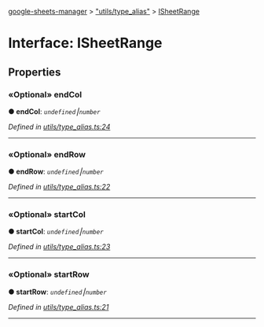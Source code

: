 [google-sheets-manager](../README.md) > ["utils/type_alias"](../modules/_utils_type_alias_.md) > [ISheetRange](../interfaces/_utils_type_alias_.isheetrange.md)



# Interface: ISheetRange


## Properties
<a id="endcol"></a>

### «Optional» endCol

**●  endCol**:  *`undefined`⎮`number`* 

*Defined in [utils/type_alias.ts:24](https://github.com/AbdelrahmanRamadan/google-sheets-manager/blob/ddca908/src/utils/type_alias.ts#L24)*





___

<a id="endrow"></a>

### «Optional» endRow

**●  endRow**:  *`undefined`⎮`number`* 

*Defined in [utils/type_alias.ts:22](https://github.com/AbdelrahmanRamadan/google-sheets-manager/blob/ddca908/src/utils/type_alias.ts#L22)*





___

<a id="startcol"></a>

### «Optional» startCol

**●  startCol**:  *`undefined`⎮`number`* 

*Defined in [utils/type_alias.ts:23](https://github.com/AbdelrahmanRamadan/google-sheets-manager/blob/ddca908/src/utils/type_alias.ts#L23)*





___

<a id="startrow"></a>

### «Optional» startRow

**●  startRow**:  *`undefined`⎮`number`* 

*Defined in [utils/type_alias.ts:21](https://github.com/AbdelrahmanRamadan/google-sheets-manager/blob/ddca908/src/utils/type_alias.ts#L21)*





___


